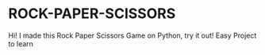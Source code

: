 # ROCK-PAPER-SCISSORS
Hi! I made this Rock Paper Scissors Game on Python, try it out! Easy Project to learn
